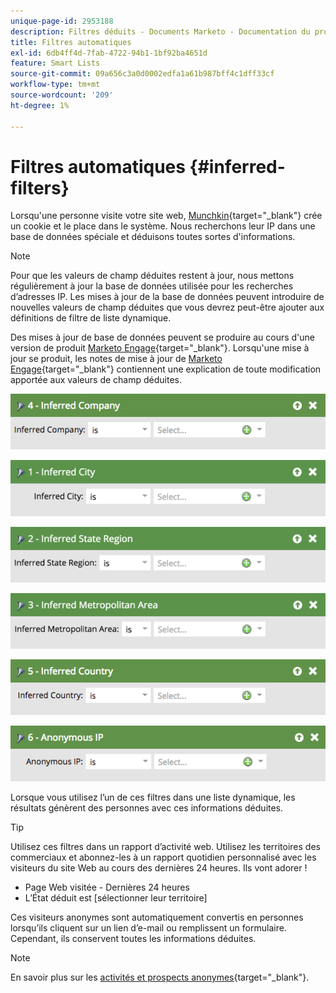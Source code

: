 ```yaml
---
unique-page-id: 2953188
description: Filtres déduits - Documents Marketo - Documentation du produit
title: Filtres automatiques
exl-id: 6db4ff4d-7fab-4722-94b1-1bf92ba4651d
feature: Smart Lists
source-git-commit: 09a656c3a0d0002edfa1a61b987bff4c1dff33cf
workflow-type: tm+mt
source-wordcount: '209'
ht-degree: 1%

---
```


# Filtres automatiques {#inferred-filters}

Lorsqu&#39;une personne visite votre site web, [Munchkin](/help/marketo/product-docs/administration/additional-integrations/add-munchkin-tracking-code-to-your-website.md){target="_blank"} crée un cookie et le place dans le système. Nous recherchons leur IP dans une base de données spéciale et déduisons toutes sortes d&#39;informations.

>[!NOTE]
>
>Pour que les valeurs de champ déduites restent à jour, nous mettons régulièrement à jour la base de données utilisée pour les recherches d’adresses IP. Les mises à jour de la base de données peuvent introduire de nouvelles valeurs de champ déduites que vous devrez peut-être ajouter aux définitions de filtre de liste dynamique.
>
>Des mises à jour de base de données peuvent se produire au cours d&#39;une version de produit [Marketo Engage](/help/marketo/release-notes/release-schedule.md){target="_blank"}. Lorsqu&#39;une mise à jour se produit, les notes de mise à jour de [Marketo Engage](/help/marketo/release-notes/current.md){target="_blank"} contiennent une explication de toute modification apportée aux valeurs de champ déduites.

![](assets/inferred-filters-1.png)

![](assets/inferred-filters-2.png)

![](assets/inferred-filters-3.png)

![](assets/inferred-filters-4.png)

![](assets/inferred-filters-5.png)

![](assets/inferred-filters-6.png)

Lorsque vous utilisez l’un de ces filtres dans une liste dynamique, les résultats génèrent des personnes avec ces informations déduites.

>[!TIP]
>
>Utilisez ces filtres dans un rapport d’activité web. Utilisez les territoires des commerciaux et abonnez-les à un rapport quotidien personnalisé avec les visiteurs du site Web au cours des dernières 24 heures. Ils vont adorer !
>
>* Page Web visitée - Dernières 24 heures
>* L’État déduit est [sélectionner leur territoire]

Ces visiteurs anonymes sont automatiquement convertis en personnes lorsqu’ils cliquent sur un lien d’e-mail ou remplissent un formulaire. Cependant, ils conservent toutes les informations déduites.

>[!NOTE]
>
>En savoir plus sur les [activités et prospects anonymes](/help/marketo/product-docs/core-marketo-concepts/smart-lists-and-static-lists/managing-people-in-smart-lists/understanding-anonymous-activity-and-people.md){target="_blank"}.
